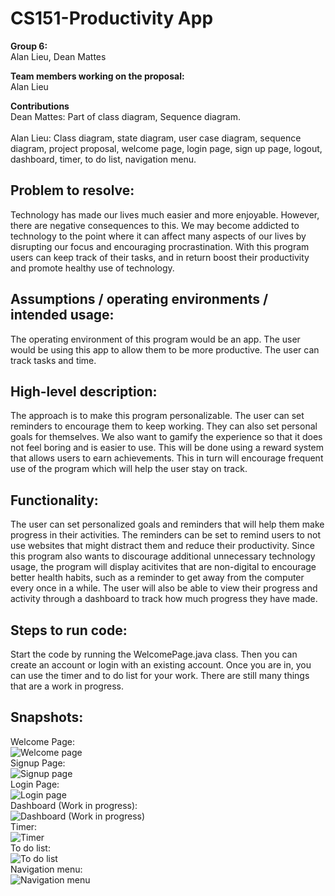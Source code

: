 # CS151-Productivity App

**Group 6:**
\
Alan Lieu, Dean Mattes

**Team members working on the proposal:** 
\
Alan Lieu

**Contributions**
\
Dean Mattes: Part of class diagram, Sequence diagram.
\
\
Alan Lieu: Class diagram, state diagram, user case diagram, sequence diagram, project proposal, welcome page, login page, sign up page, logout, dashboard, timer, to do list, navigation menu.

## Problem to resolve: 
Technology has made our lives much easier and more enjoyable. However, there are negative consequences to this. We may become addicted to technology to the point where it can affect many aspects of our lives by disrupting our focus and encouraging procrastination. With this program users can keep track of their tasks, and in return boost their productivity and promote healthy use of technology.

## Assumptions / operating environments / intended usage:
The operating environment of this program would be an app. The user would be using this app to allow them to be more productive. The user can track tasks and time.

## High-level description: 
The approach is to make this program personalizable. The user can set reminders to encourage them to keep working. They can also set personal goals for themselves. We also want to gamify the experience so that it does not feel boring and is easier to use. This will be done using a reward system that allows users to earn achievements. This in turn will encourage frequent use of the program which will help the user stay on track. 

## Functionality:
The user can set personalized goals and reminders that will help them make progress in their activities. The reminders can be set to remind users to not use websites that might distract them and reduce their productivity. Since this program also wants to discourage additional unnecessary technology usage, the  program will display acitivites that are non-digital to encourage better health habits, such as a reminder to get away from the computer every once in a while. The user will also be able to view their progress and activity through a dashboard to track how much progress they have made.

## Steps to run code:
Start the code by running the WelcomePage.java class. Then you can create an account or login with an existing account. Once you are in, you can use the timer and to do list for your work. There are still many things that are a work in progress.

## Snapshots: 

Welcome Page:
\
![Welcome page](https://github.com/alanlieu/CS151-ProductivityApp/assets/81022429/e1d1a75b-d51b-428c-83ff-08fe89b29d24)
\
Signup Page:
\
![Signup page](https://github.com/alanlieu/CS151-ProductivityApp/assets/81022429/54776c1d-bde8-4081-b69a-11b19573fb85)
\
Login Page:
\
![Login page](https://github.com/alanlieu/CS151-ProductivityApp/assets/81022429/eba8812f-4860-470c-96a0-aae503c6a18c)
\
Dashboard (Work in progress): 
\
![Dashboard (Work in progress)](https://github.com/alanlieu/CS151-ProductivityApp/assets/81022429/305ff95e-bb51-4656-b953-7e54ae7c0271)
\
Timer:
\
![Timer](https://github.com/alanlieu/CS151-ProductivityApp/assets/81022429/af0e4c70-2f0e-401e-ad8b-58da2699fa46)
\
To do list: 
\
![To do list](https://github.com/alanlieu/CS151-ProductivityApp/assets/81022429/7c9809f2-ecd1-4f86-985d-99dae934cb25)
\
Navigation menu:
\
![Navigation menu](https://github.com/alanlieu/CS151-ProductivityApp/assets/81022429/7b4020dd-1d88-40d6-8610-1c7d61da767d)


